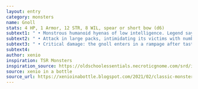 ```yaml
---
layout: entry 
category: monsters
name: Gnoll
stats: 4 HP, 1 Armor, 12 STR, 8 WIL, spear or short bow (d6)
subtext1: " • Monstrous humanoid hyenas of low intelligence. Legend says they were created in a wizard’s experiments."
subtext2: " • Attack in large packs, intimidating its victims with numbers."
subtext3: " • Critical damage: the gnoll enters in a rampage after tasting blood, making another attack immediately."
subtext4: 
author: xenio
inspiration: TSR Monsters
inspiration_source: https://oldschoolessentials.necroticgnome.com/srd/index.php/Monster_Descriptions
source: xenio in a bottle
source_url: https://xenioinabottle.blogspot.com/2021/02/classic-monsters-for-cairnito-part-1.html
---
```

